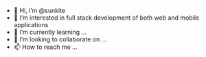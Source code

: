 - 👋 Hi, I’m @sunkite
- 👀 I’m interested in full stack development of both web and mobile applications
- 🌱 I’m currently learning ...
- 💞️ I’m looking to collaborate on ...
- 📫 How to reach me ...

<!---
sunkite/sunkite is a ✨ special ✨ repository because its `README.md` (this file) appears on your GitHub profile.
You can click the Preview link to take a look at your changes.
--->
